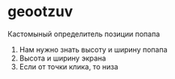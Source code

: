 # geootzuv

Кастомыный определитель позиции попапа
1. Нам нужно знать высоту и ширину попапа
2. Высота и ширину экрана
3. Если от точки клика, то низа 